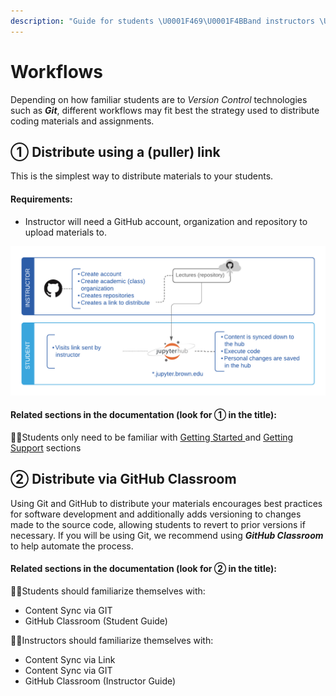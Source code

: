```yaml
---
description: "Guide for students \U0001F469‍\U0001F4BBand instructors \U0001F468‍\U0001F3EBto choosing a workflow and finding related documentation"
---
```


# Workflows

Depending on how familiar students are to _Version Control_ technologies such as _**Git**_, different workflows may fit best the strategy used to distribute coding materials and assignments. 

## ① Distribute using a \(puller\) link

This is the simplest way to distribute materials to your students. 

#### Requirements:

* Instructor will need a GitHub account, organization and repository to upload materials to.

![Workflow when synching content using a \(special\) link](.gitbook/assets/auto-pull.png)

#### Related sections in the documentation \(look for  ① in the title\):

👩‍💻Students only need to be familiar with [Getting Started ](github-classroom-student-guide/overview.md) and [Getting Support](help-and-support/getting-support.md) sections

## ② Distribute via GitHub Classroom

Using Git and GitHub to distribute your materials encourages best practices for software development and additionally adds versioning to changes made to the source code, allowing students to revert to prior versions if necessary. If you will be using Git, we recommend using _**GitHub Classroom**_  to help automate the process.  

#### Related sections in the documentation \(look for  ② in the title\):

👩‍💻Students  should familiarize themselves with:  

* Content Sync via GIT
* GitHub Classroom \(Student Guide\)

👨‍🏫Instructors should familiarize themselves with:

* Content Sync via Link
* Content Sync via GIT
* GitHub Classroom \(Instructor Guide\)

 


